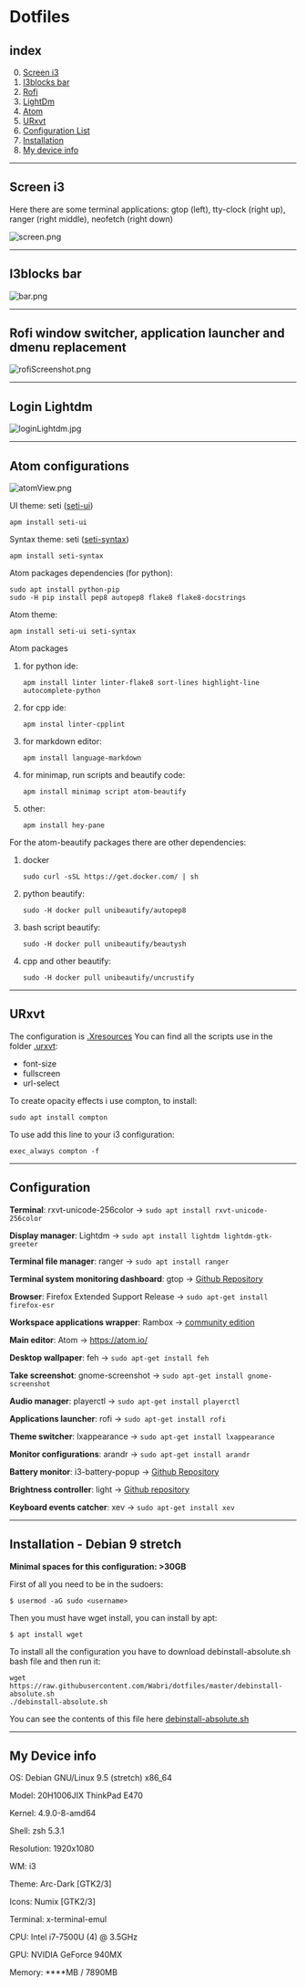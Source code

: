 # Dotfiles

## index

0.  [Screen i3](#screen-i3)
1.  [I3blocks bar](#i3blocks-bar)
2.  [Rofi](#rofi-window-switcher-application-launcher-and-dmenu-replacement)
3.  [LightDm](#login-lightdm)
4.  [Atom](#atom-configurations)
5.  [URxvt](#urxvt)
6.  [Configuration List](#configuration)
7.  [Installation](#installation---debian-9-stretch)
8.  [My device info](#my-device-info)

*********

## Screen i3

Here there are some terminal applications: gtop (left), tty-clock (right up), ranger (right middle), neofetch (right down)

![screen.png](resources/screenOneMonitor.png)

********

## I3blocks bar

![bar.png](resources/barOneMonitor.png)

********

## Rofi window switcher, application launcher and dmenu replacement

![rofiScreenshot.png](resources/rofiScreenshot.png)

********

## Login Lightdm

![loginLightdm.jpg](resources/loginLightdm.jpg)

********

## Atom configurations

![atomView.png](resources/atomView.png)

UI theme: seti ([seti-ui](https://atom.io/themes/seti-ui))

    apm install seti-ui

Syntax theme: seti ([seti-syntax](https://atom.io/themes/seti-syntax))

    apm install seti-syntax

Atom packages dependencies (for python):

    sudo apt install python-pip
    sudo -H pip install pep8 autopep8 flake8 flake8-docstrings

Atom theme:

    apm install seti-ui seti-syntax

Atom packages

1.  for python ide:

    `apm install linter linter-flake8 sort-lines highlight-line autocomplete-python`

2.  for cpp ide:

    `apm instal linter-cpplint`

3.  for markdown editor:

    `apm install language-markdown`

4.  for minimap, run scripts and beautify code:

    `apm install minimap script atom-beautify`

5.  other:

    `apm install hey-pane`

For the atom-beautify packages there are other dependencies:

1.  docker

    `sudo curl -sSL https://get.docker.com/ | sh`

2.  python beautify:

    `sudo -H docker pull unibeautify/autopep8`

3.  bash script beautify:

    `sudo -H docker pull unibeautify/beautysh`

4.  cpp and other beautify:

    `sudo -H docker pull unibeautify/uncrustify`

********

## URxvt

The configuration is [.Xresources](.Xresources)
You can find all the scripts use in the folder [.urxvt](.urxvt/):

-   font-size
-   fullscreen
-   url-select

To create opacity effects i use compton, to install:

    sudo apt install compton

To use add this line to your i3 configuration:

    exec_always compton -f

********

## Configuration

**Terminal**: rxvt-unicode-256color -> `sudo apt install rxvt-unicode-256color`

**Display manager**: Lightdm -> `sudo apt install lightdm lightdm-gtk-greeter`

**Terminal file manager**: ranger -> `sudo apt install ranger`

**Terminal system monitoring dashboard**: gtop -> [Github Repository](https://github.com/aksakalli/gtop)

**Browser**: Firefox Extended Support Release -> `sudo apt-get install firefox-esr`

**Workspace applications wrapper**: Rambox -> [community edition](https://rambox.pro)

**Main editor**: Atom -> <https://atom.io/>

**Desktop wallpaper**: feh -> `sudo apt-get install feh`

**Take screenshot**: gnome-screenshot -> `sudo apt-get install gnome-screenshot`

**Audio manager**: playerctl -> `sudo apt-get install playerctl`

**Applications launcher**: rofi -> `sudo apt-get install rofi`

**Theme switcher**: lxappearance -> `sudo apt-get install lxappearance`

**Monitor configurations**: arandr -> `sudo apt-get install arandr`

**Battery monitor**: i3-battery-popup -> [Github Repository](https://github.com/rjekker/i3-battery-popup)

**Brightness controller**: light -> [Github repository](https://github.com/haikarainen/light)

**Keyboard events catcher**: xev -> `sudo apt-get install xev`

********

## Installation - Debian 9 stretch

**Minimal spaces for this configuration: >30GB**

First of all you need to be in the sudoers:

    $ usermod -aG sudo <username>

Then you must have wget install, you can install by apt:

    $ apt install wget

To install all the configuration you have to download debinstall-absolute.sh bash file and then run it:

    wget https://raw.githubusercontent.com/Wabri/dotfiles/master/debinstall-absolute.sh
    ./debinstall-absolute.sh

You can see the contents of this file here [debinstall-absolute.sh](debinstall-absolute.sh)

********

## My Device info

OS: Debian GNU/Linux 9.5 (stretch) x86_64

Model: 20H1006JIX ThinkPad E470

Kernel: 4.9.0-8-amd64

Shell: zsh 5.3.1

Resolution: 1920x1080

WM: i3

Theme: Arc-Dark [GTK2/3]

Icons: Numix [GTK2/3]

Terminal: x-terminal-emul

CPU: Intel i7-7500U (4) @ 3.5GHz

GPU: NVIDIA GeForce 940MX

Memory: \*\*\*\*MB / 7890MB
